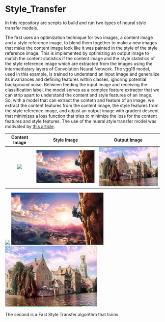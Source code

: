 # Style_Transfer


In this repository are scripts to build and run two types of neural style transfer models. 

The first uses an optimization technique for two images, a content image and a style reference image, to blend them together to make a new images that make the content image look like it was painted in the style of the style reference image. This is implemented by optimizing an output image to match the content statistics if the content image and the style statistics of the style reference image which are extracted from the images using the intermediatary layers of Convolution Neural Network. The vgg19 model, used in this example, is trained to understand an input image and generalize its invariances and defining features within classes, ignoring potential background noise. Between feeding the input image and receiving the classification label, the model serves as a complex feature extractor that we can strip apart to understand the content and style features of an image. So, with a model that can extract the contetn and feature of an image, we extract the content features from the content image, the style features from the style reference image, and adjust an output image with gradent descent that minimizes a loss function that tries to minimize the loss for the content features and style features. The use of the nueral style transfer model was motivated by [this article](https://www.tensorflow.org/tutorials/generative/style_transfer).


Content Image             | Style Image             |  Output Image
:-------------------------:|:-------------------------:|:-------------------------:
<img src="https://storage.googleapis.com/khanhlvg-public.appspot.com/arbitrary-style-transfer/belfry-2611573_1280.jpg" width="300" />   | <img src="Style_Transfer_Individual/style_images/zelda.jpg" width="300" />  |  <img src="Style_Transfer_Individual/finished_transfers/castle+zelda.png" width="300" />

<p float="left">
  <img src="https://storage.googleapis.com/khanhlvg-public.appspot.com/arbitrary-style-transfer/belfry-2611573_1280.jpg" width="300" /> 
  <img src="Style_Transfer_Individual/style_images/zelda.jpg" width="300" />
  <img src="Style_Transfer_Individual/finished_transfers/castle+zelda.png" width="300" />
</p>

The second is a Fast Style Transfer algorithm that trains



